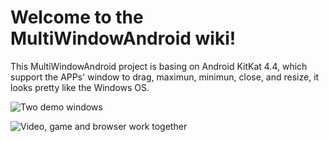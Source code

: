 # Welcome to the MultiWindowAndroid wiki!
This MultiWindowAndroid project is basing on Android KitKat 4.4, which support the APPs' window to drag, maximun, minimun, close, and resize, it looks pretty like the Windows OS.

![Two demo windows](http://img.my.csdn.net/uploads/201406/17/1403015500_1406.jpg-thumb.jpg)

![Video, game and browser work together](http://img.my.csdn.net/uploads/201406/17/1403015499_8171.png-thumb.jpg)